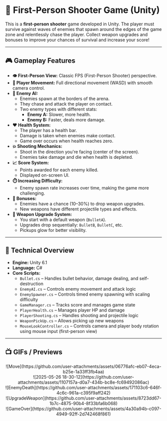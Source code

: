 # 🔫 First-Person Shooter Game (Unity)

This is a **first-person shooter** game developed in Unity. The player must survive against waves of enemies that spawn around the edges of the game zone and relentlessly chase the player. Collect weapon upgrades and bonuses to improve your chances of survival and increase your score!

---

## 🎮 Gameplay Features

- **👁️ First-Person View:** Classic FPS (First-Person Shooter) perspective.  
- **🚶 Player Movement:** Full directional movement (WASD) with smooth camera control.  
- **👾 Enemy AI:**  
  - Enemies spawn at the borders of the arena.  
  - They chase and attack the player on contact.  
  - Two enemy types with different stats:
    - **Enemy A:** Slower, more health.
    - **Enemy B:** Faster, deals more damage.
- **❤️ Health System:**
  - The player has a health bar.
  - Damage is taken when enemies make contact.
  - Game over occurs when health reaches zero.
- **💥 Shooting Mechanics:**
  - Shoot in the direction you're facing (center of the screen).
  - Enemies take damage and die when health is depleted.
- **📈 Score System:**
  - Points awarded for each enemy killed.
  - Displayed on-screen UI.
- **⏱️ Increasing Difficulty:**
  - Enemy spawn rate increases over time, making the game more challenging.
- **🎁 Bonuses:**
  - Enemies have a chance (10–30%) to drop weapon upgrades.
  - New weapons have different projectile types and effects.
- **🔫 Weapon Upgrade System:**
  - You start with a default weapon (`BulletA`).
  - Upgrades drop sequentially: `BulletB`, `BulletC`, etc.
  - Pickups glow for better visibility.

---

## 🧩 Technical Overview

- **Engine:** Unity 6.1  
- **Language:** C#  
- **Core Scripts:**
  - `Bullet.cs` – Handles bullet behavior, damage dealing, and self-destruction
  - `EnemyAI.cs` – Controls enemy movement and attack logic
  - `EnemySpawner.cs` – Controls timed enemy spawning with scaling difficulty
  - `GameManager.cs` – Tracks score and manages game state  
  - `PlayerHealth.cs` – Manages player HP and damage  
  - `PlayerShooting.cs` – Handles shooting and projectile logic  
  - `WeaponPickUp.cs` – Allows picking up new weapons
  - `MouseLookController.cs` – Controls camera and player body rotation using mouse input (first-person view)
 


---

## 📺 GIFs / Previews
<div align="center">
  ![Move](https://github.com/user-attachments/assets/06776afc-eb07-4eca-b25e-1a33ff3fb4aa)
</div>
<div align="center">
  ![2025-05-26 18-30-12](https://github.com/user-attachments/assets/1107157a-d0a7-434b-bc8e-fc69492086ac)
</div>
<div align="center">
  ![EnemyDeath](https://github.com/user-attachments/assets/171103c6-646f-4c6c-961a-c395f9aff242)
</div>
<div align="center">
 ![UpgradeWeapon](https://github.com/user-attachments/assets/8723dd67-1b7c-4875-90b4-8f33bfa6b068)
</div>
<div align="center">
 ![GameOver](https://github.com/user-attachments/assets/4a30a94b-c097-4949-92ff-2d742468f861)

</div>


